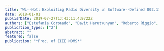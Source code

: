 ```yaml
---
title: "Wi--Not: Exploiting Radio Diversity in Software--Defined 802.11--based WLANs"
date: 2018-01-01
publishDate: 2019-07-27T13:43:11.439722Z
authors: ["Estefania Coronado", "Davit Harutyunyan", "Roberto Riggio", "Jose Villalón", "Antonio Garrido"]
publication_types: ["2"]
abstract: ""
featured: false
publication: "*Proc. of IEEE NOMS*"
---
```


